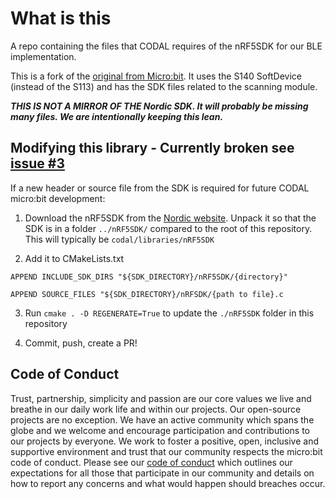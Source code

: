 # What is this

A repo containing the files that CODAL requires of the nRF5SDK for our BLE implementation.

This is a fork of the [original from Micro:bit](https://github.com/microbit-foundation/codal-microbit-nrf5sdk). It uses the S140 SoftDevice (instead of the S113) and has the SDK files related to the scanning module.

***THIS IS NOT A MIRROR OF THE Nordic SDK. It will probably be missing many files. We are intentionally keeping this lean.***

## Modifying this library - Currently broken see [issue #3](https://github.com/microbit-foundation/codal-microbit-nrf5sdk/issues/3)

If a new header or source file from the SDK is required for future CODAL micro:bit development:

1. Download the nRF5SDK from the [Nordic website](https://www.nordicsemi.com/Software-and-tools/Software/nRF5-SDK/Download#infotabs). Unpack it so that the SDK is in a folder `../nRF5SDK/` compared to the root of this repository. This will typically be `codal/libraries/nRF5SDK`

2. Add it to CMakeLists.txt

`APPEND INCLUDE_SDK_DIRS "${SDK_DIRECTORY}/nRF5SDK/{directory}"`

`APPEND SOURCE_FILES "${SDK_DIRECTORY}/nRFSDK/{path to file}.c`

3. Run `cmake . -D REGENERATE=True` to update the `./nRF5SDK` folder in this repository

4. Commit, push, create a PR!

## Code of Conduct

Trust, partnership, simplicity and passion are our core values we live and breathe in our daily work life and within our projects. Our open-source projects are no exception. We have an active community which spans the globe and we welcome and encourage participation and contributions to our projects by everyone. We work to foster a positive, open, inclusive and supportive environment and trust that our community respects the micro:bit code of conduct. Please see our [code of conduct](https://microbit.org/safeguarding/) which outlines our expectations for all those that participate in our community and details on how to report any concerns and what would happen should breaches occur.
